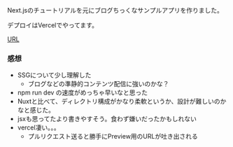 Next.jsのチュートリアルを元にブログちっくなサンプルアプリを作りました。

デプロイはVercelでやってます。

[URL](https://nextjs-blog-tutorial-peach-eta.vercel.app/)

### 感想
- SSGについて少し理解した
  - ブログなどの準静的コンテンツ配信に強いのかな？
- npm run dev の速度がめっちゃ早いなと思った
- Nuxtと比べて、ディレクトリ構成がかなり柔軟というか、設計が難しいのかなと感じた。
- jsxも思ってたより書きやすそう。食わず嫌いだったかもしれない
- vercel凄い。。。
  - プルリクエスト送ると勝手にPreview用のURLが吐き出される

